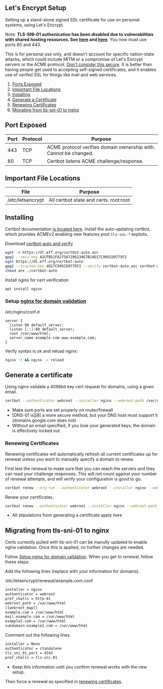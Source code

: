 Let's Encrypt Setup
-------------------
Setting up a stand-alone signed SSL certificate for use on personal systems,
using Let's Encrypt.

Note: **TLS-SNI-01 authenication has been disabled due to vulnerabilities with
shared hosting resources. See [here][4] and [here][5]**. You now must use ports
80 and 443.

This is for personal use only, and doesn't account for specific
nation-state attacks, which could include MITM or a compromise of Let's
Encrypt servers or the ACME protocol. [Don't consider this secure][1]. It is
better than having people get used to accepting self-signed certificates,
and it enables use of verifed SSL for things like mail and web services.

1. [Ports Exposed](#ports-exposed)
3. [Important File Locations](#important-file-locations)
4. [Installing](#installing)
5. [Generate a Certificate](#generate-a-certificate)
6. [Renewing Certificates](#renewing-certificates)
8. [Migrating from tls-sni-01 to nginx](#migrating-from-tls-sni-01-to-nginx)

Port Exposed
------------

| Port | Protocol | Purpose                                                          |
|------|----------|------------------------------------------------------------------|
| 443  | TCP      | ACME protocol verifies domain ownership with. Cannot be changed. |
| 80   | TCP      | Certbot listens ACME challenge/response.                         |

Important File Locations
------------------------
| File             | Purpose                                |
|------------------|----------------------------------------|
| /etc/letsencrypt | All certbot state and certs. root:root |

Installing
----------
Certbot documentation [is located here][3]. Install the auto-updating certbot,
which provides ACMEv2 enabling new features post `tls-sni-*` exploits.

Download [certbot-auto and verify][6]
```bash
wget -N https://dl.eff.org/certbot-auto.asc
gpg2 --recv-key A2CFB51FA275A7286234E7B24D17C995CD9775F2
wget https://dl.eff.org/certbot-auto
gpg2 --trusted-key 4D17C995CD9775F2 --verify certbot-auto.asc certbot-auto
chmod a+x ./certbot-auto
```

Install nginx for cert verification
```bash
apt install nginx
```

### Setup [nginx for domain validation][7]

/etc/nginx/conf.d
```nginx
server {
  listen 80 default_server;
  listen [::]:80 default_server;
  root /var/www/html;
  server_name example.com www.example.com;
}
```

Verify syntax is ok and reload nginx:
```bash
nginx -t && nginx -s reload
```

## Generate a certificate
Using nginx validate a 4096bit key cert request for domains, using a given email.

```bash
certbot --authenticator webroot --installer nginx --webroot-path /var/www/html --rsa-key-size 4096 --agree-tos --email **YOUR-EMAIL** --domains example.com,mail.example.com,example2.com,subdomain.example2.com
```
 * Make sure ports are set properly on router/firewall
 * [DNS-01 is][8] a more secure method, but your DNS host must support it (domains.google.com does not)
 * Without an email specified, if you lose your generated keys, the domain is
   effectively locked out

### Renewing Certificates
Renewing certificates will automatically refresh all current certificates up for
renewal unless you want to manually specify a domain to renew.

First test the renewal to make sure that you can reach the servers and they can
read your challenge responses. This will not count against your number of
renewal attempts, and will verify your configuration is good to go.

```bash
certbot renew --dry-run --authenticator webroot --installer nginx --webroot-path /var/www/html/
```

Renew your certificates.
```bash
certbot renew --authenticator webroot --installer nginx --webroot-path /var/www/html/
```
 * All stipulations from generating a certificate apply here

## Migrating from tls-sni-01 to nginx
Certs currently pulled with tls-sni-01 can be manully updated to enable nginx
validation. Once this is applied, no further changes are needed.

Follow [Setup nginx for domain validation](#setup-nginx-for-domain-validation).
When you get to renewal, follow these steps:

Add the following lines (replace with your information for domains).

/etc/letsencrypt/renewal/example.com.conf
```bash
installer = nginx
authenticator = webroot
pref_challs = http-01
webroot_path = /var/www/html
[[webroot_map]]
example.com = /var/www/html
mail.example.com = /var/www/html
example2.com = /var/www/html
subdomain.example2.com = /var/www/html
```

Comment out the following lines.
```bash
installer = None
authenticator = standalone
tls_sni_01_port = 4343
pref_challs = tls-sni-01
```
 * Keep this information until you confirm renewal works with the new setup.

Then force a renewal as specified in
[renewing certificates](#renewing-certificates).

[1]: https://www.reddit.com/r/PFSENSE/comments/4qwp8i/do_we_really_have_to_lock_every_thread_that/d4wuymx/?st=iwy5oece&sh=a2a3c939
[3]: https://certbot.eff.org/all-instructions
[4]: https://community.letsencrypt.org/t/important-what-you-need-to-know-about-tls-sni-validation-issues/50811
[5]: https://community.letsencrypt.org/t/2018-01-11-update-regarding-acme-tls-sni-and-shared-hosting-infrastructure/50188
[6]: https://certbot.eff.org/docs/install.html#certbot-auto
[7]: https://www.nginx.com/blog/using-free-ssltls-certificates-from-lets-encrypt-with-nginx/
[7]: https://serverfault.com/questions/750902/how-to-use-lets-encrypt-dns-challenge-validation
